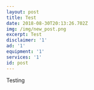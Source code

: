 ```yaml
---
layout: post
title: Test
date: 2018-08-30T20:13:26.702Z
img: /img/new_post.png
excerpt: Test
disclaimer: '1'
ad: '1'
equipment: '1'
services: '1'
id: post
---
```

Testing
